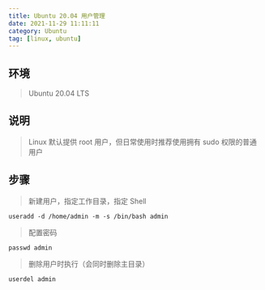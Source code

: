 ```yaml
---
title: Ubuntu 20.04 用户管理
date: 2021-11-29 11:11:11
category: Ubuntu
tag: [linux, ubuntu]
---
```


## 环境

> Ubuntu 20.04 LTS



## 说明

> Linux 默认提供 root 用户，但日常使用时推荐使用拥有 sudo 权限的普通用户



## 步骤

> 新建用户，指定工作目录，指定 Shell

```shell
useradd -d /home/admin -m -s /bin/bash admin
```

> 配置密码

```shell
passwd admin
```

> 删除用户时执行（会同时删除主目录）

```shell
userdel admin
```



